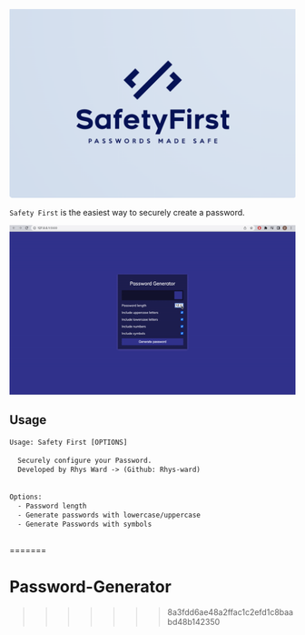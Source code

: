 
![Safety First](img/Safety-First.png)


`Safety First` is the easiest way to securely create a password.

![GIF demo](img/password.gif)



**Usage**
---

```
Usage: Safety First [OPTIONS]

  Securely configure your Password.
  Developed by Rhys Ward -> (Github: Rhys-ward)


Options:
  - Password length
  - Generate passwords with lowercase/uppercase
  - Generate Passwords with symbols 
 
```








=======
# Password-Generator
>>>>>>> 8a3fdd6ae48a2ffac1c2efd1c8baabd48b142350
